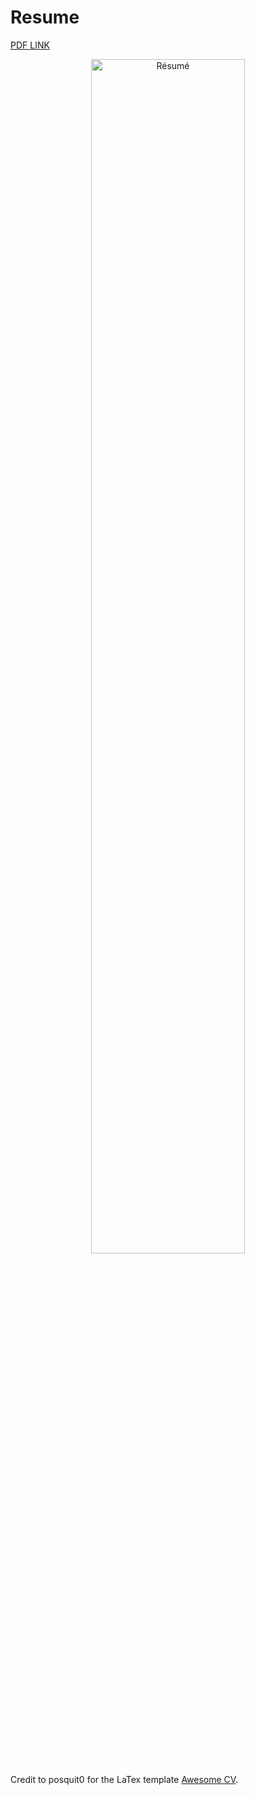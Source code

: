 # Resume

[PDF LINK](https://docs.google.com/viewer?url=https://raw.githubusercontent.com/imcquee/Resume/master/examples/resume.pdf)

<div align="center">
  <img alt="Résumé" src="https://raw.githubusercontent.com/imcquee/Resume/master/examples/resume.png" width="70%" />
</div>

Credit to posquit0 for the LaTex template [Awesome CV](https://github.com/posquit0/Awesome-CV).
